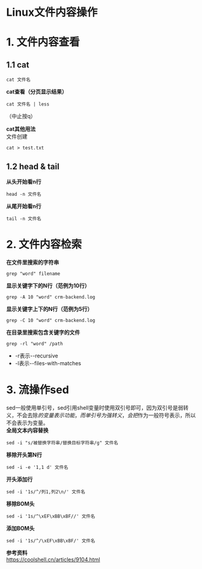 # Linux文件内容操作
# 1. 文件内容查看
## 1.1 cat
```
cat 文件名
```
**cat查看（分页显示结果）**  
```
cat 文件名 | less
```
（中止按q）  

**cat其他用法**  
文件创建
```shell
cat > test.txt
```

## 1.2 head & tail
**从头开始看n行**  
```shell
head -n 文件名
```
**从尾开始看n行**  
```
tail -n 文件名
```

# 2. 文件内容检索
**在文件里搜索的字符串**  
```shell
grep "word" filename
```
**显示关键字下的N行（范例为10行）**  
```shell
grep -A 10 "word" crm-backend.log
```
**显示关键字上下的N行（范例为5行）**  
```shell
grep -C 10 "word" crm-backend.log
```

**在目录里搜索包含关键字的文件**  
```shell
grep -rl "word" /path
```
- -r表示--recursive
- -l表示--files-with-matches

# 3. 流操作sed
sed一般使用单引号，sed引用shell变量时使用双引号即可，因为双引号是弱转义，不会去除$的变量表示功能，而单引号为强转义，会把$作为一般符号表示，所以不会表示为变量。  
**全局文本内容替换**  
```shell
sed -i "s/被替换字符串/替换目标字符串/g" 文件名
```
**移除开头第N行**  
```shell
sed -i -e '1,1 d' 文件名
```
**开头添加行**  
```shell
sed -i '1s/^/列1,列2\n/' 文件名
```
**移除BOM头**  
```shell
sed -i '1s/^\xEF\xBB\xBF//' 文件名
```
**添加BOM头**  
```shell
sed -i '1s/^/\xEF\xBB\xBF/' 文件名
```

**参考资料**  
https://coolshell.cn/articles/9104.html  